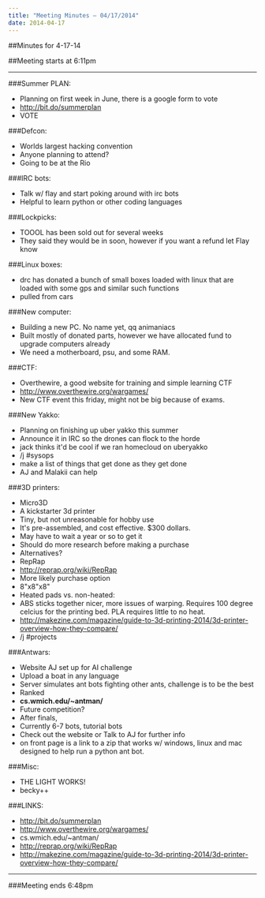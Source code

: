 ```yaml
---
title: "Meeting Minutes – 04/17/2014"
date: 2014-04-17
---
```

##Minutes for 4-17-14

##Meeting starts at 6:11pm

- - - 

###Summer PLAN:
* Planning on first week in June, there is a google form to vote
 * http://bit.do/summerplan
* VOTE

###Defcon:
* Worlds largest hacking convention
* Anyone planning to attend?
* Going to be at the Rio

###IRC bots:
* Talk w/ flay and start poking around with irc bots 
* Helpful to learn python or other coding languages

###Lockpicks:
* TOOOL has been sold out for several weeks
* They said they would be in soon, however if you want a refund let Flay know

###Linux boxes:
* drc has donated a bunch of small boxes loaded with linux that are loaded with some gps and similar such functions
* pulled from cars

###New computer:
* Building a new PC.  No name yet, qq animaniacs
* Built mostly of donated parts, however we have allocated fund to upgrade computers already
* We need a motherboard, psu, and some RAM.  

###CTF:
* Overthewire, a good website for training and simple learning CTF
 * http://www.overthewire.org/wargames/
* New CTF event this friday, might not be big because of exams.

###New Yakko:
* Planning on finishing up uber yakko this summer
* Announce it in IRC so the drones can flock to the horde
* jack thinks it'd be cool if we ran homecloud on uberyakko
* /j #sysops
* make a list of things that get done as they get done
* AJ and Malakii can help

###3D printers:
* Micro3D
 * A kickstarter 3d printer
 * Tiny, but not unreasonable for hobby use
 * It's pre-assembled, and cost effective.  $300 dollars.
 * May have to wait a year or so to get it
 * Should do more research before making a purchase
* Alternatives?
 * RepRap
  * http://reprap.org/wiki/RepRap
 * More likely purchase option
 * 8"x8"x8"
 * Heated pads vs. non-heated:
  * ABS sticks together nicer, more issues of warping.  Requires 100 degree celcius for the printing bed.  PLA requires little to no heat.  
* http://makezine.com/magazine/guide-to-3d-printing-2014/3d-printer-overview-how-they-compare/
* /j #projects

###Antwars:
* Website AJ set up for AI challenge
* Upload a boat in any language 
* Server simulates ant bots fighting other ants, challenge is to be the best
* Ranked 
* __cs.wmich.edu/~antman/__
* Future competition?
 * After finals, 
* Currently 6-7 bots, tutorial bots
* Check out the website or Talk to AJ for further info
* on front page is a link to a zip that works w/ windows, linux and mac designed to help run a python ant bot.  



###Misc:
* THE LIGHT WORKS!
 * becky++


###LINKS:
 * http://bit.do/summerplan
 * http://www.overthewire.org/wargames/
 * cs.wmich.edu/~antman/
 * http://reprap.org/wiki/RepRap
 * http://makezine.com/magazine/guide-to-3d-printing-2014/3d-printer-overview-how-they-compare/

- - - 

###Meeting ends 6:48pm
